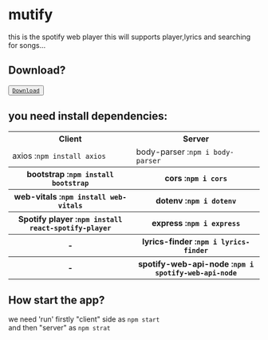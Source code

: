 # mutify
this is the spotify web player this will supports player,lyrics and searching for songs...

## Download?
<button><code><a href="https://github.com/SaiGaneshReddy3648/mutify.git" download>Download</a></code></button>

## you need install dependencies:
<table>
  <tr>
    <th>Client</th>
    <th>Server</th>
  </tr>
  <tr>
    <td>axios :<code>npm install axios</code></td>
    <td>body-parser :<code>npm i body-parser</code></td> 
  </tr>
  <tr>
    <th>bootstrap :<code>npm install bootstrap</code></th>   
    <th>cors :<code>npm i cors</code></th>
  </tr>
  <tr>
    <th>web-vitals :<code>npm install web-vitals</code></th>
    <th>dotenv :<code>npm i dotenv</code></th>
  </tr>
  <tr>
    <th>Spotify player :<code>npm install react-spotify-player</code></th>
    <th>express :<code>npm i express</code></th>
  </tr>
  <tr>
    <th>-</th>
    <th>lyrics-finder :<code>npm i lyrics-finder</code></th>
  </tr>
  <tr>
    <th>-</th>
    <th>spotify-web-api-node :<code>npm i spotify-web-api-node</code></th>
  </tr>
</table>

## How start the app?

we need 'run' firstly "client" side as <code>npm start</code> <br>and then "server" as <code>npm strat</code>

